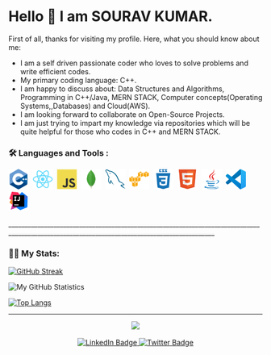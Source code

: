 # Hello 👋 I am SOURAV KUMAR.

First of all, thanks for visiting my profile. Here, what you should know about me:
- I am a self driven passionate coder who loves to solve problems and write efficient codes.
- My primary coding language: C++.
- I am happy to discuss about: Data Structures and Algorithms, Programming in C++/Java, MERN STACK, Computer concepts(Operating Systems,,Databases) and Cloud(AWS).
- I am looking forward to collaborate on Open-Source Projects.
- I am just trying to impart my knowledge via repositories which will be quite helpful for those who codes in C++ and MERN STACK.

<!---
sk-sourav/sk-sourav is a ✨ special ✨ repository because its `README.md` (this file) appears on your GitHub profile.
You can click the Preview link to take a look at your changes.
--->
### :hammer_and_wrench: Languages and Tools :

<div>

  <img src="https://github.com/devicons/devicon/blob/master/icons/cplusplus/cplusplus-original.svg" title="C++" width="40" height="40"/>&nbsp;
  <img src="https://github.com/devicons/devicon/blob/master/icons/react/react-original.svg" title="React" width="40" height="40"/>&nbsp;
  <img src="https://github.com/devicons/devicon/blob/master/icons/javascript/javascript-original.svg" title="JavaScript" alt="JavaScript" width="40" height="40"/>&nbsp;
  <img src="https://github.com/devicons/devicon/blob/master/icons/mongodb/mongodb-original.svg" title="MongoDB" alt="MongoDB" width="40" height="40"/>&nbsp;
  <img src="https://github.com/devicons/devicon/blob/master/icons/mysql/mysql-original.svg" title="My SQL" width="40" height="40"/>&nbsp;
  <img src="https://github.com/devicons/devicon/blob/master/icons/amazonwebservices/amazonwebservices-original.svg" title="AWS" width="40" height="40"/>&nbsp;
  <img src="https://github.com/devicons/devicon/blob/master/icons/css3/css3-plain-wordmark.svg"  title="CSS3" alt="CSS" width="40" height="40"/>&nbsp;
  <img src="https://github.com/devicons/devicon/blob/master/icons/html5/html5-original.svg" title="HTML5" alt="HTML" width="40" height="40"/>&nbsp;
  <img src="https://github.com/devicons/devicon/blob/master/icons/java/java-original.svg" title="Java" width="40" height="40"/>&nbsp;
  <img src="https://github.com/devicons/devicon/blob/master/icons/vscode/vscode-original.svg" title="VS Code" width="40" height="40"/>&nbsp;
  <img src="https://github.com/devicons/devicon/blob/master/icons/intellij/intellij-original.svg" title="IntelliJ IDEA" width="40" height="40"/>&nbsp;


</div>
______________________________________________________________________________________________________________________________________________

### :man_technologist: My Stats:

[![GitHub Streak](http://github-readme-streak-stats.herokuapp.com?user=sk-sourav&theme=dark&background=000000)](https://git.io/streak-stats)

  ![My GitHub Statistics](https://github-readme-stats.vercel.app/api?username=sk-sourav&show_icons=true&theme=radical)

  [![Top Langs](https://github-readme-stats.vercel.app/api/top-langs/?username=sk-sourav)](https://github.com/sk-sourav/github-readme-stats)



_____________________________________________________________________________________________________________________________________________________________________________
<p align="center">
   <img src="https://canadian-tr.org/wp-content/uploads/2018/11/lets-connect-1024x441.jpg" width="350">
</p>


<div align="center">
<div id="badges">
     <a href="your-linkedin-URL">
       <img src="https://img.shields.io/badge/LinkedIn-blue?style=for-the-badge&logo=linkedin&logoColor=white" alt="LinkedIn Badge"/>
     </a>
     <a href="https://twitter.com/_SOURAVKUMAR">
       <img src="https://img.shields.io/badge/Twitter-grey?style=for-the-badge&logo=twitter&logoColor=white" alt="Twitter Badge"/>
     </a>
</div>
